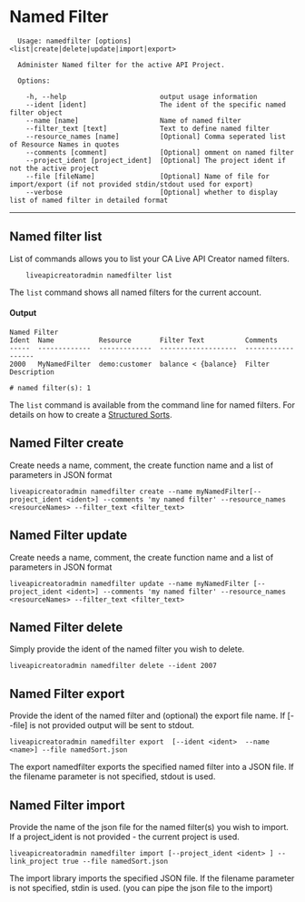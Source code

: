 # Named Filter

```
  Usage: namedfilter [options] <list|create|delete|update|import|export>

  Administer Named filter for the active API Project.

  Options:

    -h, --help                       output usage information
    --ident [ident]                  The ident of the specific named filter object
    --name [name]                    Name of named filter
    --filter_text [text]             Text to define named filter
    --resource_names [name]          [Optional] Comma seperated list of Resource Names in quotes
    --comments [comment]             [Optional] omment on named filter
    --project_ident [project_ident]  [Optional] The project ident if not the active project
    --file [fileName]                [Optional] Name of file for import/export (if not provided stdin/stdout used for export)
    --verbose                        [Optional] whether to display list of named filter in detailed format
```


***
## Named filter list
List of commands allows you to list your CA Live API Creator named filters. 

```
    liveapicreatoradmin namedfilter list
```

The `list` command shows all named filters for the current account.

#### Output
```
Named Filter                                                                                                                                   
Ident  Name           Resource       Filter Text          Comments          
-----  -------------  -------------  -------------------  ------------------
2000   MyNamedFilter  demo:customer  balance < {balance}  Filter Description

# named filter(s): 1                                                                                                                                                  
```

The `list` command is available from the command line for named filters. For details on how to create a [Structured Sorts](http://ca-doc.espressologic.com/docs/logic-designer/create/structured-filters).

## Named Filter create
Create needs a name, comment, the create function name and a list of parameters in JSON format 
```
liveapicreatoradmin namedfilter create --name myNamedFilter[--project_ident <ident>] --comments 'my named filter' --resource_names <resourceNames> --filter_text <filter_text>
```
## Named Filter update
Create needs a name, comment, the create function name and a list of parameters in JSON format 
```
liveapicreatoradmin namedfilter update --name myNamedFilter [--project_ident <ident>] --comments 'my named filter' --resource_names <resourceNames> --filter_text <filter_text>
```
## Named Filter delete
Simply provide the ident of the named filter you wish to delete.
```
liveapicreatoradmin namedfilter delete --ident 2007
```

## Named Filter export
Provide the ident of the named filter and (optional) the export file name. If [--file] is not provided output will be sent to stdout.
```
liveapicreatoradmin namedfilter export  [--ident <ident>  --name <name>] --file namedSort.json
```
The export namedfilter exports the specified named filter into a JSON file. If the filename parameter is not specified, stdout is used.

## Named Filter import
Provide the name of the json file for the named filter(s) you wish to import. If a project_ident is not provided - the current project is used.
```
liveapicreatoradmin namedfilter import [--project_ident <ident> ] --link_project true --file namedSort.json
```
The import library imports the specified JSON file. If the filename parameter is not specified, stdin is used. (you can pipe the json file to the import)



